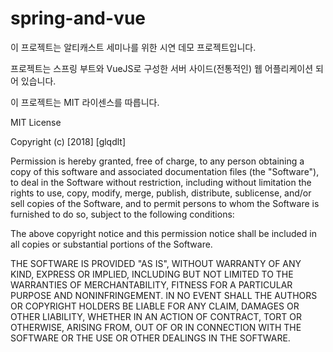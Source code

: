 # spring-and-vue

이 프로젝트는 알티캐스트 세미나를 위한 시연 데모 프로젝트입니다.

프로젝트는 스프링 부트와 VueJS로 구성한 서버 사이드(전통적인) 웹 어플리케이션 되어 있습니다.

이 프로젝트는 MIT 라이센스를 따릅니다.

MIT License

Copyright (c) [2018] [glqdlt]

Permission is hereby granted, free of charge, to any person obtaining a copy
of this software and associated documentation files (the "Software"), to deal
in the Software without restriction, including without limitation the rights
to use, copy, modify, merge, publish, distribute, sublicense, and/or sell
copies of the Software, and to permit persons to whom the Software is
furnished to do so, subject to the following conditions:

The above copyright notice and this permission notice shall be included in all
copies or substantial portions of the Software.

THE SOFTWARE IS PROVIDED "AS IS", WITHOUT WARRANTY OF ANY KIND, EXPRESS OR
IMPLIED, INCLUDING BUT NOT LIMITED TO THE WARRANTIES OF MERCHANTABILITY,
FITNESS FOR A PARTICULAR PURPOSE AND NONINFRINGEMENT. IN NO EVENT SHALL THE
AUTHORS OR COPYRIGHT HOLDERS BE LIABLE FOR ANY CLAIM, DAMAGES OR OTHER
LIABILITY, WHETHER IN AN ACTION OF CONTRACT, TORT OR OTHERWISE, ARISING FROM,
OUT OF OR IN CONNECTION WITH THE SOFTWARE OR THE USE OR OTHER DEALINGS IN THE
SOFTWARE.

